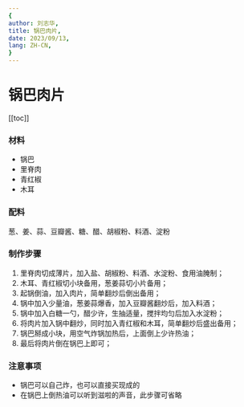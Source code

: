 ```yaml
---
{
author: 刘志华,
title: 锅巴肉片,
date: 2023/09/13,
lang: ZH-CN,
}
---
```


# 锅巴肉片

[[toc]]


### 材料
- 锅巴
- 里脊肉
- 青红椒
- 木耳

### 配料
葱、姜、蒜、豆瓣酱、糖、醋、胡椒粉、料酒、淀粉


### 制作步骤
1. 里脊肉切成薄片，加入盐、胡椒粉、料酒、水淀粉、食用油腌制；
2. 木耳、青红椒切小块备用，葱姜蒜切小片备用；
3. 起锅倒油，加入肉片，简单翻炒后倒出备用；
4. 锅中加入少量油，葱姜蒜爆香，加入豆瓣酱翻炒后，加入料酒；
5. 锅中加入白糖一勺，醋少许，生抽适量，搅拌均匀后加入水淀粉；
6. 将肉片加入锅中翻炒，同时加入青红椒和木耳，简单翻炒后盛出备用；
7. 锅巴掰成小块，用空气炸锅加热后，上面倒上少许热油；
8. 最后将肉片倒在锅巴上即可；


### 注意事项
- 锅巴可以自己炸，也可以直接买现成的
- 在锅巴上倒热油可以听到滋啦的声音，此步骤可省略
